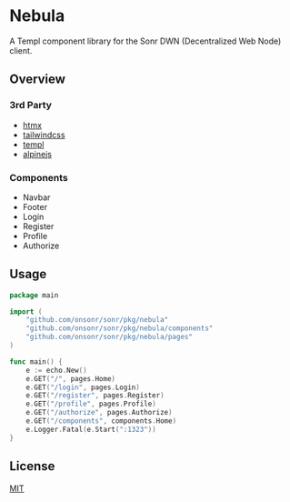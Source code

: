 # Nebula

A Templ component library for the Sonr DWN (Decentralized Web Node) client.

## Overview

### 3rd Party

- [htmx](https://htmx.org/)
- [tailwindcss](https://tailwindcss.com/)
- [templ](https://templ.dev/)
- [alpinejs](https://alpinejs.dev/)

### Components

- Navbar
- Footer
- Login
- Register
- Profile
- Authorize

## Usage

```go
package main

import (
	"github.com/onsonr/sonr/pkg/nebula"
	"github.com/onsonr/sonr/pkg/nebula/components"
	"github.com/onsonr/sonr/pkg/nebula/pages"
)

func main() {
	e := echo.New()
	e.GET("/", pages.Home)
	e.GET("/login", pages.Login)
	e.GET("/register", pages.Register)
	e.GET("/profile", pages.Profile)
	e.GET("/authorize", pages.Authorize)
	e.GET("/components", components.Home)
	e.Logger.Fatal(e.Start(":1323"))
}
```

## License

[MIT](LICENSE)
